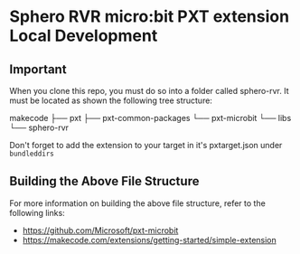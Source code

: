 # Sphero RVR micro:bit PXT extension Local Development

## Important
When you clone this repo, you must do so into a folder called sphero-rvr. It must be located as shown the following tree structure:

makecode
├── pxt
├── pxt-common-packages
└── pxt-microbit
    └── libs
        └── sphero-rvr


Don't forget to add the extension to your target in it's pxtarget.json under `bundleddirs`

## Building the Above File Structure
For more information on building the above file structure, refer to the following links:
* https://github.com/Microsoft/pxt-microbit
* https://makecode.com/extensions/getting-started/simple-extension




